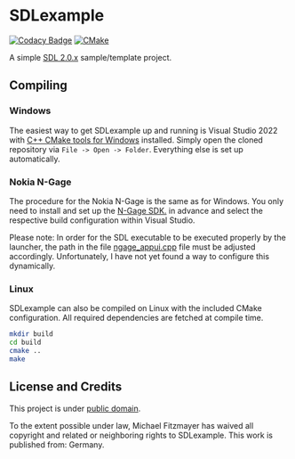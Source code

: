 # SDLexample

[![Codacy Badge](https://app.codacy.com/project/badge/Grade/0069c2a70179435ab5f0a4fb201fab02)](https://www.codacy.com/gh/mupfdev/SDLexample/dashboard?utm_source=github.com&amp;utm_medium=referral&amp;utm_content=mupfdev/SDLexample&amp;utm_campaign=Badge_Grade)
[![CMake](https://github.com/mupfdev/SDLexample/actions/workflows/cmake.yml/badge.svg)](https://github.com/mupfdev/SDLexample/actions/workflows/cmake.yml)

A simple [SDL 2.0.x](https://github.com/libsdl-org/SDL) sample/template
project.

## Compiling

### Windows

The easiest way to get SDLexample up and running is Visual Studio 2022
with [C++ CMake tools for
Windows](https://docs.microsoft.com/en-us/cpp/build/cmake-projects-in-visual-studio)
installed.  Simply open the cloned repository via `File -> Open ->
Folder`.  Everything else is set up automatically.

### Nokia N-Gage

The procedure for the Nokia N-Gage is the same as for Windows. You only
need to install and set up the [N-Gage
SDK.](https://github.com/ngagesdk/ngage-toolchain) in advance and select
the respective build configuration within Visual Studio.

Please note: In order for the SDL executable to be executed properly by
the launcher, the path in the file
[ngage_appui.cpp](src/ngage_appui.cpp) file must be adjusted
accordingly.  Unfortunately, I have not yet found a way to configure
this dynamically.

### Linux

SDLexample can also be compiled on Linux with the included CMake
configuration.  All required dependencies are fetched at compile time.

```bash
mkdir build
cd build
cmake ..
make
````

## License and Credits

This project is under [public domain](http://creativecommons.org/publicdomain/zero/1.0/).

To the extent possible under law, Michael Fitzmayer has waived all
copyright and related or neighboring rights to SDLexample.  This work is
published from: Germany.

